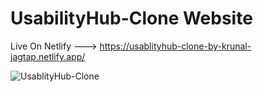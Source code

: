 # UsabilityHub-Clone Website

Live On Netlify ---> https://usablityhub-clone-by-krunal-jagtap.netlify.app/

![UsablityHub-Clone](https://github.com/Krunal-Jagtap/UsabilityHub-Clone/assets/119610485/774eef2f-643f-46d6-ad40-4be15197806a)

